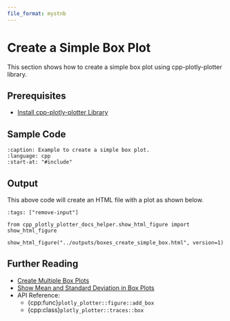 ```yaml
---
file_format: mystnb
---
```


# Create a Simple Box Plot

This section shows how to create a simple box plot using cpp-plotly-plotter library.

## Prerequisites

- [Install cpp-plotly-plotter Library](../../install.md)

## Sample Code

```{literalinclude} /../../../examples/boxes/create_simple_box.cpp
:caption: Example to create a simple box plot.
:language: cpp
:start-at: "#include"
```

## Output

This above code will create an HTML file with a plot as shown below.

```{code-cell}
:tags: ["remove-input"]

from cpp_plotly_plotter_docs_helper.show_html_figure import show_html_figure

show_html_figure("../outputs/boxes_create_simple_box.html", version=1)
```

## Further Reading

- [Create Multiple Box Plots](create_multiple_boxes.md)
- [Show Mean and Standard Deviation in Box Plots](show_mean_and_stddev.md)
- API Reference:
  - {cpp:func}`plotly_plotter::figure::add_box`
  - {cpp:class}`plotly_plotter::traces::box`
